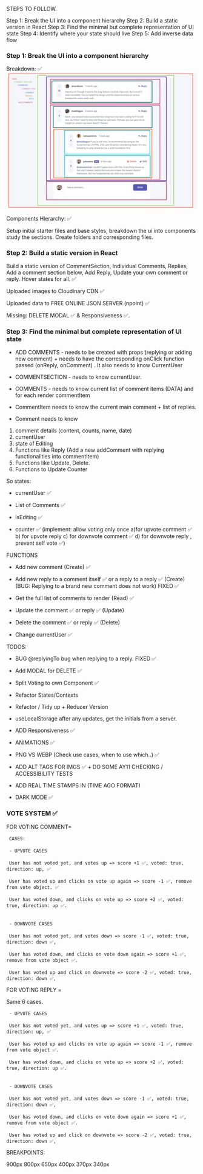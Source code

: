 STEPS TO FOLLOW.

Step 1: Break the UI into a component hierarchy
Step 2: Build a static version in React
Step 3: Find the minimal but complete representation of UI state
Step 4: Identify where your state should live
Step 5: Add inverse data flow

### Step 1: Break the UI into a component hierarchy

Breakdown: ✅
![Components Breakdown](./desktop-design-breakdown.jpg)

Components Hierarchy: ✅

Setup initial starter files and base styles, breakdown the ui into components study the sections. Create folders and corresponding files.

### Step 2: Build a static version in React

Build a static version of CommentSection, Individual Comments, Replies, Add a comment section below, Add Reply, Update your own comment or reply. Hover states for all. ✅

Uploaded images to Cloudinary CDN ✅

Uploaded data to FREE ONLINE JSON SERVER (npoint) ✅

Missing: DELETE MODAL ✅ & Responsiveness ✅.

### Step 3: Find the minimal but complete representation of UI state

- ADD COMMENTS - needs to be created with props (replying or adding new comment) + needs to have the corresponding onClick function passed (onReply, onComment) . It also needs to know CurrentUser

- COMMENTSECTION - needs to know currentUser.

- COMMENTS - needs to know current list of comment items (DATA) and for each render commentItem

- CommentItem needs to know the current main comment + list of replies.

- Comment needs to know

1.  comment details (content, counts, name, date)
2.  currentUser
3.  state of Editing
4.  Functions like Reply (Add a new addComment with replying functionalities into commentItem)
5.  Functions like Update, Delete.
6.  Functions to Update Counter

So states:

- currentUser ✅

- List of Comments ✅

- isEditing ✅

- counter ✅ (implement: allow voting only once a)for upvote comment ✅ b) for upvote reply c) for downvote comment ✅ d) for downvote reply , prevent self vote ✅)

FUNCTIONS

- Add new comment (Create) ✅

- Add new reply to a comment itself ✅ or a reply to a reply ✅ (Create) (BUG: Replying to a brand new comment does not work) FIXED ✅

- Get the full list of comments to render (Read) ✅

- Update the comment ✅ or reply ✅ (Update)

- Delete the comment ✅ or reply ✅ (Delete)

- Change currentUser ✅

TODOS:

- BUG @replyingTo bug when replying to a reply. FIXED ✅

- Add MODAL for DELETE ✅

- Split Voting to own Component ✅

- Refactor States/Contexts

- Refactor / Tidy up + Reducer Version

- useLocalStorage after any updates, get the initials from a server.

- ADD Responsiveness ✅

- ANIMATIONS ✅

- PNG VS WEBP (Check use cases, when to use which..) ✅

- ADD ALT TAGS FOR IMGS ✅ + DO SOME AY11 CHECKING / ACCESSIBILITY TESTS

- ADD REAL TIME STAMPS IN (TIME AGO FORMAT)

- DARK MODE ✅

### VOTE SYSTEM ✅

FOR VOTING COMMENT=

     CASES:

     - UPVOTE CASES

     User has not voted yet, and votes up => score +1 ✅, voted: true, direction: up, ✅

     User has voted up and clicks on vote up again => score -1 ✅, remove from vote object. ✅

     User has voted down, and clicks on vote up => score +2 ✅, voted: true, direction: up ✅.


     - DOWNVOTE CASES

     User has not voted yet, and votes down => score -1 ✅, voted: true, direction: down ✅,

     User has voted down, and clicks on vote down again => score +1 ✅, remove from vote object ✅.

     User has voted up and click on downvote => score -2 ✅, voted: true, direction: down ✅,

FOR VOTING REPLY =

Same 6 cases.

     - UPVOTE CASES

     User has not voted yet, and votes up => score +1 ✅, voted: true, direction: up, ✅

     User has voted up and clicks on vote up again => score -1 ✅, remove from vote object ✅.

     User has voted down, and clicks on vote up => score +2 ✅, voted: true, direction: up ✅.


     - DOWNVOTE CASES

     User has not voted yet, and votes down => score -1 ✅, voted: true, direction: down ✅,

     User has voted down, and clicks on vote down again => score +1 ✅, remove from vote object ✅.

     User has voted up and click on downvote => score -2 ✅, voted: true, direction: down ✅,

BREAKPOINTS:

900px
800px
650px
400px
370px
340px
